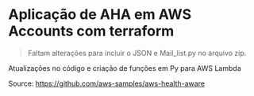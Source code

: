 # Aplicação de AHA em AWS Accounts com terraform

> Faltam alterações para incluir o JSON e Mail_list.py no arquivo zip.

Atualizações no código e criação de funções em Py para AWS Lambda

Source: https://github.com/aws-samples/aws-health-aware
